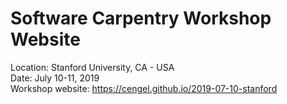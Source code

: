 # Software Carpentry Workshop Website


Location: Stanford University, CA - USA  
Date: July 10-11, 2019  
Workshop website: https://cengel.github.io/2019-07-10-stanford